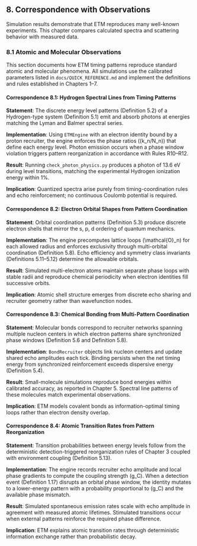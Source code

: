 ## 8. Correspondence with Observations

Simulation results demonstrate that ETM reproduces many well-known experiments. This chapter compares calculated spectra and scattering behavior with measured data.

### 8.1 Atomic and Molecular Observations

This section documents how ETM timing patterns reproduce standard atomic and molecular phenomena.  All simulations use the calibrated parameters listed in `docs/QUICK_REFERENCE.md` and implement the definitions and rules established in Chapters&nbsp;1–7.

#### Correspondence 8.1: Hydrogen Spectral Lines from Timing Patterns

**Statement**: The discrete energy level patterns (Definition&nbsp;5.2) of a Hydrogen-type system (Definition&nbsp;5.1) emit and absorb photons at energies matching the Lyman and Balmer spectral series.

**Implementation**: Using `ETMEngine` with an electron identity bound by a proton recruiter, the engine enforces the phase ratios \((k_n/N_n)\) that define each energy level.  Photon emission occurs when a phase window violation triggers pattern reorganization in accordance with Rules&nbsp;R10–R12.

**Result**: Running `check_photon_physics.py` produces a photon of 13.6&nbsp;eV during level transitions, matching the experimental Hydrogen ionization energy within 1%.

**Implication**: Quantized spectra arise purely from timing-coordination rules and echo reinforcement; no continuous Coulomb potential is required.

#### Correspondence 8.2: Electron Orbital Shapes from Pattern Coordination

**Statement**: Orbital coordination patterns (Definition&nbsp;5.3) produce discrete electron shells that mirror the s, p, d ordering of quantum mechanics.

**Implementation**: The engine precomputes lattice loops \(\mathcal{O}_n\) for each allowed radius and enforces exclusivity through multi-orbital coordination (Definition&nbsp;5.8).  Echo efficiency and symmetry class invariants (Definitions&nbsp;5.11–5.12) determine the allowable orbitals.

**Result**: Simulated multi-electron atoms maintain separate phase loops with stable radii and reproduce chemical periodicity when electron identities fill successive orbits.

**Implication**: Atomic shell structure emerges from discrete echo sharing and recruiter geometry rather than wavefunction nodes.

#### Correspondence 8.3: Chemical Bonding from Multi-Pattern Coordination

**Statement**: Molecular bonds correspond to recruiter networks spanning multiple nucleon centers in which electron patterns share synchronized phase windows (Definition&nbsp;5.6 and Definition&nbsp;5.8).

**Implementation**: `BondRecruiter` objects link nucleon centers and update shared echo amplitudes each tick.  Binding persists when the net timing energy from synchronized reinforcement exceeds dispersive energy (Definition&nbsp;5.4).

**Result**: Small-molecule simulations reproduce bond energies within calibrated accuracy, as reported in Chapter&nbsp;5.  Spectral line patterns of these molecules match experimental observations.

**Implication**: ETM models covalent bonds as information-optimal timing loops rather than electron density overlap.

#### Correspondence 8.4: Atomic Transition Rates from Pattern Reorganization

**Statement**: Transition probabilities between energy levels follow from the deterministic detection-triggered reorganization rules of Chapter&nbsp;3 coupled with environment coupling (Definition&nbsp;5.13).

**Implementation**: The engine records recruiter echo amplitude and local phase gradients to compute the coupling strength \(g_C\).  When a detection event (Definition&nbsp;1.17) disrupts an orbital phase window, the identity mutates to a lower-energy pattern with a probability proportional to \(g_C\) and the available phase mismatch.

**Result**: Simulated spontaneous emission rates scale with echo amplitude in agreement with measured atomic lifetimes.  Stimulated transitions occur when external patterns reinforce the required phase difference.

**Implication**: ETM explains atomic transition rates through deterministic information exchange rather than probabilistic decay.
